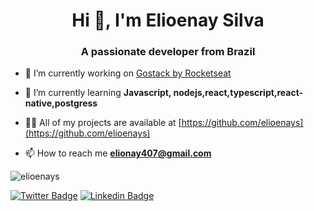 <h1 align="center">Hi 👋, I'm Elioenay Silva</h1>
<h3 align="center">A passionate developer from Brazil</h3>

- 🔭 I’m currently working on [Gostack by Rocketseat](https://app.rocketseat.com.br/me/elioenay)

- 🌱 I’m currently learning **Javascript, nodejs,react,typescript,react-native,postgress**

- 👨‍💻 All of my projects are available at [https://github.com/elioenays](https://github.com/elioenays)

- 📫 How to reach me **elionay407@gmail.com**

<p><img align="center" src="https://github-readme-stats.vercel.app/api/top-langs?username=elioenays&show_icons=true&locale=en&layout=compact" alt="elioenays" /></p>

[![Twitter Badge](https://img.shields.io/twitter/follow/elioenay__?logo=twitter&style=for-the-badge)](https://twitter.com/elioenay__)
[![Linkedin Badge](https://img.shields.io/badge/LinkedIn-0077B5?style=for-the-badge&logo=linkedin&logoColor=white)](https://www.linkedin.com/in/elioenays)

